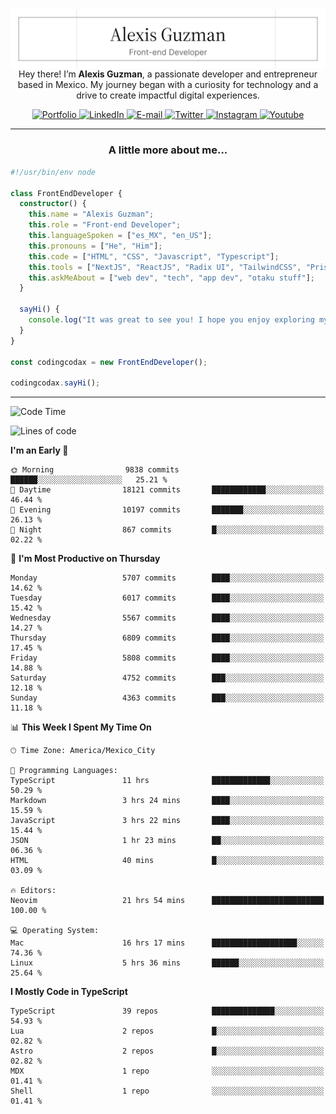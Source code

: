 <img align='right' src="./Banner.png" width="" />
<p align='center'>Hey there! I’m <strong>Alexis Guzman</strong>, a passionate developer and entrepreneur based in Mexico. My journey began with a curiosity for technology and a drive to create impactful digital experiences.</p>

<div align='center'>
  <a href='https://www.codingcodax.dev' target='_blank'>
    <img alt='Portfolio' src='https://img.shields.io/badge/Portfolio-black?logo=vercel&style=flat-square'>
  </a>
  <a href='https://linkedin.com/in/codingcodax' target='_blank'>
    <img alt='LinkedIn' src='https://img.shields.io/badge/LinkedIn-black?logo=LinkedIn&style=flat-square'>
  </a>
  <a href='mailto:hello@codingcodax.com' target='_blank'>
    <img alt='E-mail' src='https://img.shields.io/badge/Email-black?logo=Gmail&style=flat-square'>
  </a>
  <a href='https://x.com/codingcodax' target='_blank'>
    <img alt='Twitter' src='https://img.shields.io/badge/X-black?logo=X&style=flat-square'>
  </a>
  <a href='https://www.instagram.com/codingcodax' target='_blank'>
    <img alt='Instagram' src='https://img.shields.io/badge/Instagram-black?logo=Instagram&style=flat-square'>
  </a>
  <a href='https://www.youtube.com/@codingcodax' target='_blank'>
    <img alt='Youtube' src='https://img.shields.io/badge/YouTube-black?logo=Youtube&style=flat-square'>
  </a>
</div>


---

<h3 align='center'>A little more about me...</h3>

```typescript
#!/usr/bin/env node

class FrontEndDeveloper {
  constructor() {
    this.name = "Alexis Guzman";
    this.role = "Front-end Developer";
    this.languageSpoken = ["es_MX", "en_US"];
    this.pronouns = ["He", "Him"];
    this.code = ["HTML", "CSS", "Javascript", "Typescript"];
    this.tools = ["NextJS", "ReactJS", "Radix UI", "TailwindCSS", "Prisma", "Shadcn UI"];
    this.askMeAbout = ["web dev", "tech", "app dev", "otaku stuff"];
  }

  sayHi() {
    console.log("It was great to see you! I hope you enjoy exploring my work.");
  }
}

const codingcodax = new FrontEndDeveloper();

codingcodax.sayHi();
```

---

<!--START_SECTION:waka-->
![Code Time](http://img.shields.io/badge/Code%20Time-3%2C212%20hrs%2056%20mins-blue)

![Lines of code](https://img.shields.io/badge/From%20Hello%20World%20I%27ve%20Written-11.3%20million%20lines%20of%20code-blue)

**I'm an Early 🐤** 

```text
🌞 Morning                9838 commits        ██████░░░░░░░░░░░░░░░░░░░   25.21 % 
🌆 Daytime                18121 commits       ████████████░░░░░░░░░░░░░   46.44 % 
🌃 Evening                10197 commits       ███████░░░░░░░░░░░░░░░░░░   26.13 % 
🌙 Night                  867 commits         █░░░░░░░░░░░░░░░░░░░░░░░░   02.22 % 
```
📅 **I'm Most Productive on Thursday** 

```text
Monday                   5707 commits        ████░░░░░░░░░░░░░░░░░░░░░   14.62 % 
Tuesday                  6017 commits        ████░░░░░░░░░░░░░░░░░░░░░   15.42 % 
Wednesday                5567 commits        ████░░░░░░░░░░░░░░░░░░░░░   14.27 % 
Thursday                 6809 commits        ████░░░░░░░░░░░░░░░░░░░░░   17.45 % 
Friday                   5808 commits        ████░░░░░░░░░░░░░░░░░░░░░   14.88 % 
Saturday                 4752 commits        ███░░░░░░░░░░░░░░░░░░░░░░   12.18 % 
Sunday                   4363 commits        ███░░░░░░░░░░░░░░░░░░░░░░   11.18 % 
```


📊 **This Week I Spent My Time On** 

```text
🕑︎ Time Zone: America/Mexico_City

💬 Programming Languages: 
TypeScript               11 hrs              █████████████░░░░░░░░░░░░   50.29 % 
Markdown                 3 hrs 24 mins       ████░░░░░░░░░░░░░░░░░░░░░   15.59 % 
JavaScript               3 hrs 22 mins       ████░░░░░░░░░░░░░░░░░░░░░   15.44 % 
JSON                     1 hr 23 mins        ██░░░░░░░░░░░░░░░░░░░░░░░   06.36 % 
HTML                     40 mins             █░░░░░░░░░░░░░░░░░░░░░░░░   03.09 % 

🔥 Editors: 
Neovim                   21 hrs 54 mins      █████████████████████████   100.00 % 

💻 Operating System: 
Mac                      16 hrs 17 mins      ███████████████████░░░░░░   74.36 % 
Linux                    5 hrs 36 mins       ██████░░░░░░░░░░░░░░░░░░░   25.64 % 
```

**I Mostly Code in TypeScript** 

```text
TypeScript               39 repos            ██████████████░░░░░░░░░░░   54.93 % 
Lua                      2 repos             █░░░░░░░░░░░░░░░░░░░░░░░░   02.82 % 
Astro                    2 repos             █░░░░░░░░░░░░░░░░░░░░░░░░   02.82 % 
MDX                      1 repo              ░░░░░░░░░░░░░░░░░░░░░░░░░   01.41 % 
Shell                    1 repo              ░░░░░░░░░░░░░░░░░░░░░░░░░   01.41 % 
```




<!--END_SECTION:waka-->
